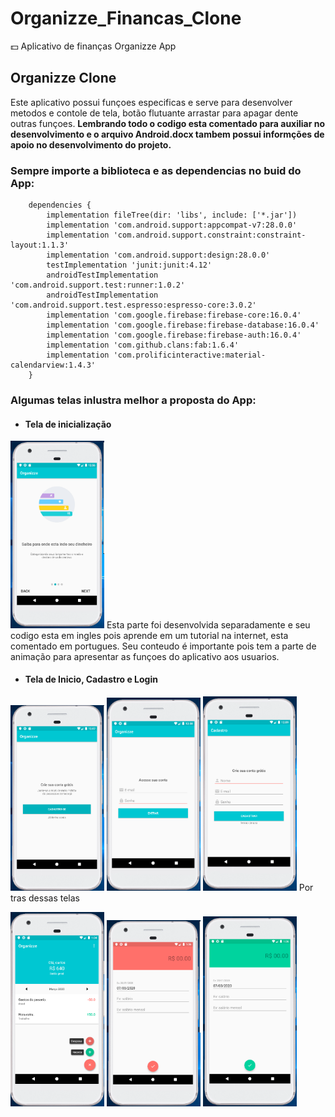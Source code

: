 # Organizze_Financas_Clone
:dollar: Aplicativo de finanças Organizze App 

## Organizze Clone

Este aplicativo possui funçoes especificas e serve para desenvolver metodos e contole de tela, botão flutuante arrastar para apagar dente
outras funçoes. **Lembrando todo o codigo esta comentado para auxiliar no desenvolvimento e o arquivo Android.docx tambem possui informções
de apoio no desenvolvimento do projeto.**

### Sempre importe a biblioteca e as dependencias no buid do App:

        dependencies {
            implementation fileTree(dir: 'libs', include: ['*.jar'])
            implementation 'com.android.support:appcompat-v7:28.0.0'
            implementation 'com.android.support.constraint:constraint-layout:1.1.3'
            implementation 'com.android.support:design:28.0.0'
            testImplementation 'junit:junit:4.12'
            androidTestImplementation 'com.android.support.test:runner:1.0.2'
            androidTestImplementation 'com.android.support.test.espresso:espresso-core:3.0.2'
            implementation 'com.google.firebase:firebase-core:16.0.4'
            implementation 'com.google.firebase:firebase-database:16.0.4'
            implementation 'com.google.firebase:firebase-auth:16.0.4'
            implementation 'com.github.clans:fab:1.6.4'
            implementation 'com.prolificinteractive:material-calendarview:1.4.3'
        }



### Algumas telas inlustra melhor a proposta do App:
- #### Tela de inicialização
<img src="/Organizze financas/Prints_tela/Organizze1.png" width="150">
Esta parte foi desenvolvida separadamente e seu codigo esta em ingles pois aprende em um tutorial na internet, esta comentado em portugues.
Seu conteudo é importante pois tem a parte de animação para apresentar as funçoes do aplicativo aos usuarios.

- #### Tela de Inicio, Cadastro e Login
<img src="/Organizze financas/Prints_tela/Organizze2.png" width="150"> <img src="/Organizze financas/Prints_tela/Organizze3.png" width="150"> <img src="/Organizze financas/Prints_tela/Organizze4.png" width="150">
Por tras dessas telas 

<img src="/Organizze financas/Prints_tela/Organizze5.png" width="150">

<img src="/Organizze financas/Prints_tela/Organizze6.png" width="150">

<img src="/Organizze financas/Prints_tela/Organizze7.png" width="150">
